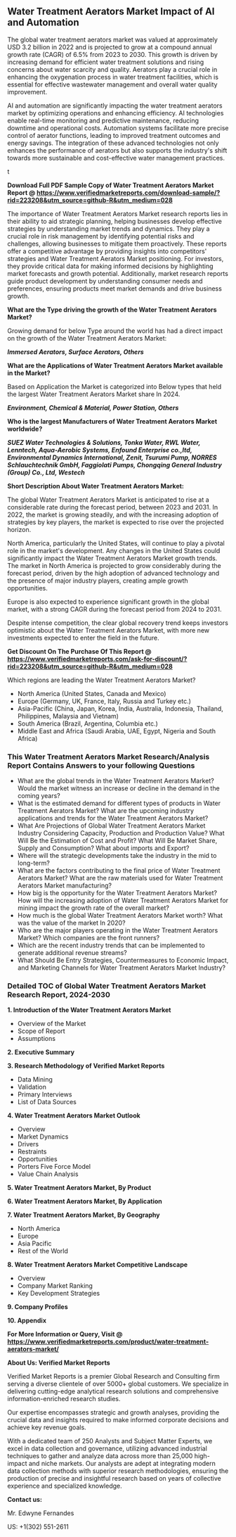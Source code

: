 <h2>Water Treatment Aerators Market Impact of AI and Automation</h2><p>The global water treatment aerators market was valued at approximately USD 3.2 billion in 2022 and is projected to grow at a compound annual growth rate (CAGR) of 6.5% from 2023 to 2030. This growth is driven by increasing demand for efficient water treatment solutions and rising concerns about water scarcity and quality. Aerators play a crucial role in enhancing the oxygenation process in water treatment facilities, which is essential for effective wastewater management and overall water quality improvement.</p><p>AI and automation are significantly impacting the water treatment aerators market by optimizing operations and enhancing efficiency. AI technologies enable real-time monitoring and predictive maintenance, reducing downtime and operational costs. Automation systems facilitate more precise control of aerator functions, leading to improved treatment outcomes and energy savings. The integration of these advanced technologies not only enhances the performance of aerators but also supports the industry's shift towards more sustainable and cost-effective water management practices.</p>t</p><p id="" class=""><strong>Download Full PDF Sample Copy of Water Treatment Aerators Market Report @ <a href="https://www.verifiedmarketreports.com/download-sample/?rid=223208&utm_source=github-R&utm_medium=028" target="_blank">https://www.verifiedmarketreports.com/download-sample/?rid=223208&utm_source=github-R&utm_medium=028</a></strong></p><p>The importance of&nbsp;Water Treatment Aerators Market research reports lies in their ability to aid strategic planning, helping businesses develop effective strategies by understanding market trends and dynamics. They play a crucial role in risk management by identifying potential risks and challenges, allowing businesses to mitigate them proactively. These reports offer a competitive advantage by providing insights into competitors' strategies and Water Treatment Aerators Market positioning. For investors, they provide critical data for making informed decisions by highlighting market forecasts and growth potential. Additionally, market research reports guide product development by understanding consumer needs and preferences, ensuring products meet market demands and drive business growth.</p><p><strong>What are the&nbsp;Type driving the growth of the Water Treatment Aerators Market?</strong></p><p id="" class="">Growing demand for below Type around the world has had a direct impact on the growth of the Water Treatment Aerators Market:</p><em><strong>Immersed Aerators, Surface Aerators, Others</strong></em></p><strong>What are the&nbsp;Applications&nbsp;of Water Treatment Aerators Market available in the Market?</strong></p><p id="" class="">Based on Application the Market is categorized into Below types that held the largest Water Treatment Aerators Market share In 2024.</p><em><strong>Environment, Chemical & Material, Power Station, Others</strong></em></p><strong>Who is the largest Manufacturers of Water Treatment Aerators Market worldwide?</strong></p><p><em><strong>SUEZ Water Technologies & Solutions, Tonka Water, RWL Water, Lenntech, Aqua-Aerobic Systems, Enfound Enterprise co.,ltd, Environmental Dynamics International, Zenit, Tsurumi Pump, NORRES Schlauchtechnik GmbH, Faggiolati Pumps, Chongqing General Industry (Group) Co., Ltd, Westech</strong></em></p><p id="" class=""><strong>Short Description About Water Treatment Aerators Market:</strong></p><p>The global Water Treatment Aerators Market is anticipated to rise at a considerable rate during the forecast period, between 2023 and 2031. In 2022, the market is growing steadily, and with the increasing adoption of strategies by key players, the market is expected to rise over the projected horizon.</p><p>North America, particularly the United States, will continue to play a pivotal role in the market's development. Any changes in the United States could significantly impact the Water Treatment Aerators Market growth trends. The market in North America is projected to grow considerably during the forecast period, driven by the high adoption of advanced technology and the presence of major industry players, creating ample growth opportunities.</p><p>Europe is also expected to experience significant growth in the global market, with a strong CAGR during the forecast period from 2024 to 2031.</p><p>Despite intense competition, the clear global recovery trend keeps investors optimistic about the Water Treatment Aerators Market, with more new investments expected to enter the field in the future.</p><p id="" class=""><strong>Get Discount On The Purchase Of This Report @ <a href="https://www.verifiedmarketreports.com/ask-for-discount/?rid=223208&utm_source=github-R&utm_medium=028" target="_blank">https://www.verifiedmarketreports.com/ask-for-discount/?rid=223208&utm_source=github-R&utm_medium=028</a></strong></p>Which regions are leading the Water Treatment Aerators Market?</p><ul><li>North America (United States, Canada and Mexico)</li><li>Europe (Germany, UK, France, Italy, Russia and Turkey etc.)</li><li>Asia-Pacific (China, Japan, Korea, India, Australia, Indonesia, Thailand, Philippines, Malaysia and Vietnam)</li><li>South America (Brazil, Argentina, Columbia etc.)</li><li>Middle East and Africa (Saudi Arabia, UAE, Egypt, Nigeria and South Africa)</li></ul><h3 id="" class="">This Water Treatment Aerators Market Research/Analysis Report Contains Answers to your following Questions</h3><ul><li>What are the global trends in the Water Treatment Aerators Market? Would the market witness an increase or decline in the demand in the coming years?</li><li>What is the estimated demand for different types of products in Water Treatment Aerators Market? What are the upcoming industry applications and trends for the Water Treatment Aerators Market?</li><li>What Are Projections of Global Water Treatment Aerators Market Industry Considering Capacity, Production and Production Value? What Will Be the Estimation of Cost and Profit? What Will Be Market Share, Supply and Consumption? What about imports and Export?</li><li>Where will the strategic developments take the industry in the mid to long-term?</li><li>What are the factors contributing to the final price of Water Treatment Aerators Market? What are the raw materials used for Water Treatment Aerators Market manufacturing?</li><li>How big is the opportunity for the Water Treatment Aerators Market? How will the increasing adoption of Water Treatment Aerators Market for mining impact the growth rate of the overall market?</li><li>How much is the global Water Treatment Aerators Market worth? What was the value of the market In 2020?</li><li>Who are the major players operating in the Water Treatment Aerators Market? Which companies are the front runners?</li><li>Which are the recent industry trends that can be implemented to generate additional revenue streams?</li><li>What Should Be Entry Strategies, Countermeasures to Economic Impact, and Marketing Channels for Water Treatment Aerators Market Industry?</li></ul><h3 id="" class="">Detailed TOC of Global Water Treatment Aerators Market Research Report, 2024-2030</h3><p id="" class=""><strong>1. Introduction of the Water Treatment Aerators Market</strong></p><ul><li>Overview of the Market</li><li>Scope of Report</li><li>Assumptions</li></ul><p id="" class=""><strong>2. Executive Summary</strong></p><p id="" class=""><strong>3. Research Methodology of Verified Market Reports</strong></p><ul><li>Data Mining</li><li>Validation</li><li>Primary Interviews</li><li>List of Data Sources</li></ul><p id="" class=""><strong>4. Water Treatment Aerators Market Outlook</strong></p><ul><li>Overview</li><li>Market Dynamics</li><li>Drivers</li><li>Restraints</li><li>Opportunities</li><li>Porters Five Force Model</li><li>Value Chain Analysis</li></ul><p id="" class=""><strong>5. Water Treatment Aerators Market, By Product</strong></p><p id="" class=""><strong>6. Water Treatment Aerators Market, By Application</strong></p><p id="" class=""><strong>7. Water Treatment Aerators Market, By Geography</strong></p><ul><li>North America</li><li>Europe</li><li>Asia Pacific</li><li>Rest of the World</li></ul><p id="" class=""><strong>8. Water Treatment Aerators Market Competitive Landscape</strong></p><ul><li>Overview</li><li>Company Market Ranking</li><li>Key Development Strategies</li></ul><p id="" class=""><strong>9. Company Profiles</strong></p><p id="" class=""><strong>10. Appendix</strong></p><p id="" class=""><strong>For More Information or Query, Visit @ <a href="https://www.verifiedmarketreports.com/product/water-treatment-aerators-market/" target="_blank">https://www.verifiedmarketreports.com/product/water-treatment-aerators-market/</a></strong></p><p id="" class=""><strong>About Us: Verified Market Reports</strong></p><p id="" class="">Verified Market Reports is a premier Global Research and Consulting firm serving a diverse clientele of over 5000+ global customers. We specialize in delivering cutting-edge analytical research solutions and comprehensive information-enriched research studies.</p><p id="" class="">Our expertise encompasses strategic and growth analyses, providing the crucial data and insights required to make informed corporate decisions and achieve key revenue goals.</p><p id="" class="">With a dedicated team of 250 Analysts and Subject Matter Experts, we excel in data collection and governance, utilizing advanced industrial techniques to gather and analyze data across more than 25,000 high-impact and niche markets. Our analysts are adept at integrating modern data collection methods with superior research methodologies, ensuring the production of precise and insightful research based on years of collective experience and specialized knowledge.</p><p id="" class=""><strong>Contact us:</strong></p><p id="" class="">Mr. Edwyne Fernandes</p><p id="" class="">US: +1(302) 551-2611</p>